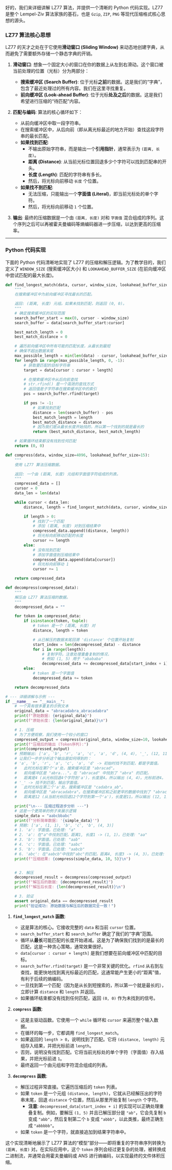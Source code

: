 好的，我们来详细讲解 LZ77 算法，并提供一个清晰的 Python 代码实现。LZ77 是整个 Lempel-Ziv 算法家族的基石，也是 `Gzip`, `ZIP`, `PNG` 等现代压缩格式核心思想的源头。

### LZ77 算法核心思想

LZ77 的天才之处在于它使用**滑动窗口 (Sliding Window)** 来动态地创建字典，从而避免了需要额外存储一个静态字典的开销。

1.  **滑动窗口**: 想象一个固定大小的窗口在你的数据上从左到右滑动。这个窗口被当前处理的位置（光标）分为两部分：

    - **搜索缓冲区 (Search Buffer)**: 位于光标**之前**的数据。这是我们的“字典”，包含了最近处理过的所有内容。我们在这里寻找重复。
    - **前向缓冲区 (Look-ahead Buffer)**: 位于光标**处及之后**的数据。这是我们希望进行压缩的“待匹配”内容。

2.  **匹配与编码**: 算法的核心循环如下：

    - 从前向缓冲区中取一段字符串。
    - 在搜索缓冲区中，从后向前（即从离光标最近的地方开始）查找这段字符串的最长匹配。
    - **如果找到匹配**:
      - 不输出原始字符串，而是输出一个**引用指针**，通常表示为 `(距离, 长度)`。
      - **距离 (Distance)**: 从当前光标位置回退多少个字符可以找到匹配串的开头。
      - **长度 (Length)**: 匹配的字符串有多长。
      - 然后，将光标向前移动 `长度` 个位置。
    - **如果找不到匹配**:
      - 无法压缩，只能输出一个**字面值 (Literal)**，即当前光标处的单个字符。
      - 然后，将光标向前移动 `1` 个位置。

3.  **输出**: 最终的压缩数据是一个由 `(距离, 长度)` 对和 `字面值` 混合组成的序列。这个序列之后可以再被霍夫曼编码等熵编码器进一步压缩，以达到更高的压缩率。

---

### Python 代码实现

下面的 Python 代码清晰地实现了 LZ77 的压缩和解压逻辑。为了教学目的，我们定义了 `WINDOW_SIZE` (搜索缓冲区大小) 和 `LOOKAHEAD_BUFFER_SIZE` (在前向缓冲区中尝试匹配的最大长度)。

```python
def find_longest_match(data, cursor, window_size, lookahead_buffer_size):
    """
    在搜索缓冲区中为前向缓冲区寻找最长的匹配。

    返回: (距离, 长度) 元组。如果未找到匹配，则返回 (0, 0)。
    """
    # 确定搜索缓冲区的实际范围
    search_buffer_start = max(0, cursor - window_size)
    search_buffer = data[search_buffer_start:cursor]

    best_match_length = 0
    best_match_distance = 0

    # 遍历前向缓冲区中所有可能的匹配长度，从最长到最短
    # 确保不超出数据末尾
    max_possible_length = min(len(data) - cursor, lookahead_buffer_size)
    for length in range(max_possible_length, 0, -1):
        # 获取要匹配的目标字符串
        target = data[cursor : cursor + length]

        # 在搜索缓冲区中从后向前查找
        # str.rfind() 是一个高效的查找方式
        # 返回值是子字符串在搜索缓冲区中的索引
        pos = search_buffer.rfind(target)

        if pos != -1:
            # 如果找到匹配
            distance = len(search_buffer) - pos
            best_match_length = length
            best_match_distance = distance
            # 因为我们是从最长长度开始找的，所以第一个找到的就是最长的
            return (best_match_distance, best_match_length)

    # 如果循环结束都没有找到任何匹配
    return (0, 0)

def compress(data, window_size=4096, lookahead_buffer_size=15):
    """
    使用 LZ77 算法压缩数据。

    返回: 一个由 (距离, 长度) 元组和字面值字符组成的列表。
    """
    compressed_data = []
    cursor = 0
    data_len = len(data)

    while cursor < data_len:
        distance, length = find_longest_match(data, cursor, window_size, lookahead_buffer_size)

        if length > 0:
            # 找到了一个匹配
            # 添加 (距离, 长度) 对到压缩结果中
            compressed_data.append((distance, length))
            # 将光标向前移动匹配的长度
            cursor += length
        else:
            # 没有找到匹配
            # 添加字面值到压缩结果中
            compressed_data.append(data[cursor])
            # 将光标向前移动 1
            cursor += 1

    return compressed_data

def decompress(compressed_data):
    """
    解压由 LZ77 算法压缩的数据。
    """
    decompressed_data = ""

    for token in compressed_data:
        if isinstance(token, tuple):
            # token 是一个 (距离, 长度) 对
            distance, length = token

            # 从已解压的数据末尾回溯 'distance' 个位置开始复制
            start_index = len(decompressed_data) - distance
            for i in range(length):
                # 复制字符。注意处理重叠复制的情况，
                # 例如 (1, 5) 用于 "abababa"
                decompressed_data += decompressed_data[start_index + i]
        else:
            # token 是一个字面值
            decompressed_data += token

    return decompressed_data

# --- 详细讲解与示例 ---
if __name__ == "__main__":
    # 一个具有很多重复的示例文本
    original_data = "abracadabra_abracadabra"
    print(f"原始数据: {original_data}")
    print(f"原始长度: {len(original_data)}\n")

    # 1. 压缩
    # 为了方便观察，我们使用一个较小的窗口
    compressed_output = compress(original_data, window_size=10, lookahead_buffer_size=5)
    print(f"压缩后的输出 (Token序列):")
    print(compressed_output)
    # 预期输出: ['a', 'b', 'r', 'a', 'c', 'a', 'd', (4, 4), '_', (12, 11)]
    # 让我们一步步分析这个输出是如何得到的：
    # 'a', 'b', 'r', 'a', 'c', 'a', 'd' -> 初始时找不到匹配，都是字面值。
    #   此时光标在第7个'a'处，搜索缓冲区是 "abracad"。
    #   前向缓冲区是 "abra..."。在 "abracad" 中找到了 "abra" 的匹配。
    #   距离是4 (从光标回退4个字符到'a')，长度是4。所以输出 (4, 4)。光标前进4。
    # '_' -> 找不到匹配，输出字面值。
    #   此时光标在第二个'a'处，搜索缓冲区是 "cadabra_ab"。
    #   前向缓冲区是 "abracadabra"。在搜索缓冲区和之前更早的数据中找到了 "abracadabra" 的匹配。
    #   距离是12 (从当前光标回退12个字符到第一个'a')，长度是11。所以输出 (12, 11)。

    print("\n--- 压缩过程逐步分析 ---")
    # 这是一个更简单的例子来展示逻辑
    simple_data = "aabcbbabc"
    print(f"分析简单数据: '{simple_data}'")
    # 预期: ['a', (1, 1), 'b', 'c', 'b', (4, 3)]
    # 1. 'a': 字面值。已处理: "a"
    # 2. 'a': 在"a"中找到匹配。距离1, 长度1 -> (1, 1)。已处理: "aa"
    # 3. 'b': 字面值。已处理: "aab"
    # 4. 'c': 字面值。已处理: "aabc"
    # 5. 'b': 字面值。已处理: "aabcb"
    # 6. 'abc': 在"aabcb"中找到"abc"的匹配。距离4, 长度3 -> (4, 3)。已处理: "aabcbabc"
    print(f"压缩结果: {compress(simple_data, 10, 5)}\n")


    # 2. 解压
    decompressed_result = decompress(compressed_output)
    print(f"解压后的数据: {decompressed_result}")
    print(f"解压后长度: {len(decompressed_result)}\n")

    # 3. 验证
    assert original_data == decompressed_result
    print("验证成功: 原始数据与解压后的数据完全一致！")

```

1.  **`find_longest_match` 函数**:

    - 这是算法的核心。它接收完整的 `data` 和当前 `cursor` 位置。
    - `search_buffer_start` 和 `search_buffer` 确定了我们的“字典”范围。
    - 循环从**最长**可能匹配的长度开始递减。这是为了确保我们找到的是最长的匹配，这是一种贪心策略，通常效果很好。
    - `data[cursor : cursor + length]` 是我们想要在前向缓冲区中匹配的目标。
    - `search_buffer.rfind(target)` 是一个非常关键的优化。`rfind` 从右到左查找，能更快地找到离光标最近的匹配，这通常能产生更小的“距离”值，有利于后续的熵编码。
    - 一旦找到第一个匹配（因为是从长到短搜索的，所以第一个就是最长的），立即计算 `distance` 和 `length` 并返回。
    - 如果循环结束都没有找到任何匹配，返回 `(0, 0)` 作为未找到的信号。

2.  **`compress` 函数**:

    - 这是主驱动函数。它使用一个 `while` 循环和 `cursor` 来遍历整个输入数据。
    - 在循环的每一步，它都调用 `find_longest_match`。
    - 如果返回的 `length > 0`，说明找到了匹配。它将 `(distance, length)` 元组存入结果，并把光标前进 `length`。
    - 否则，说明没有找到匹配。它将当前光标处的单个字符（字面值）存入结果，并把光标前进 `1`。
    - 最终返回一个由元组和字符混合组成的列表。

3.  **`decompress` 函数**:
    - 解压过程非常直接。它遍历压缩后的 `token` 列表。
    - 如果 `token` 是一个元组 `(distance, length)`，它就从已经解压出的字符串末尾，回退 `distance` 个位置，然后从那里开始复制 `length` 个字符。
      - **注意**: `decompressed_data[start_index + i]` 的实现可以正确处理重叠复制。例如，要解压 `(1, 5)` 并且已解压部分是 `"ab"`，它会先复制 `b` 变成 `"abb"`，然后复制第二个 `b` 变成 `"abbb"`，以此类推，最终正确生成 `"abbbbb"`。
    - 如果 `token` 是一个字符，就直接追加到结果字符串中。

这个实现清晰地展示了 LZ77 算法的“模型”部分——即将重复的字符串序列转换为 `(距离, 长度)` 对。在实际应用中，这个 `token` 序列会经过更复杂的处理，被转换成二进制流，并通常会用霍夫曼编码或 ANS 进行熵编码，以实现最终的文件体积压缩。
